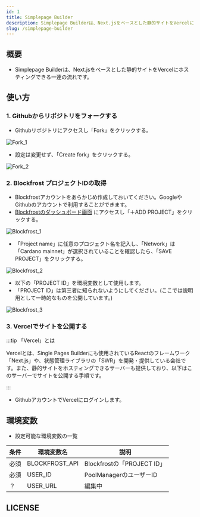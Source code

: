 ```yaml
---
id: 1
title: Simplepage Builder
description: Simplepage Builderは、Next.jsをベースとした静的サイトをVercelにホスティングできる一連の流れです。
slug: /simplepage-builder
---
```


## 概要

- Simplepage Builderは、Next.jsをベースとした静的サイトをVercelにホスティングできる一連の流れです。

## 使い方
### 1. Githubからリポジトリをフォークする
- Githubリポジトリにアクセスし「Fork」をクリックする。

![Fork_1](/img/poolmanager/spb_github_fork_1.png)  

- 設定は変更せず、「Create fork」をクリックする。

![Fork_2](/img/poolmanager/spb_github_fork_2.png)  

### 2. Blockfrost プロジェクトIDの取得
- Blockfrostアカウントをあらかじめ作成しておいてください。GoogleやGithubのアカウントで利用することができます。
- [Blockfrostのダッシュボード画面](https://blockfrost.io/dashboard) にアクセスし「＋ADD PROJECT」をクリックする。

![Blockfrost_1](/img/poolmanager/blockfrost_setup_1.png)  

- 「Project name」に任意のプロジェクト名を記入し、「Network」は「Cardano mainnet」が選択されていることを確認したら、「SAVE PROJECT」をクリックする。 

![Blockfrost_2](/img/poolmanager/blockfrost_setup_2.png)  

- 以下の「PROJECT ID」を環境変数として使用します。  
- 「PROJECT ID」は第三者に知られないようにしてください。(ここでは説明用として一時的なものを公開しています。)  

![Blockfrost_3](/img/poolmanager/blockfrost_setup_3.png)  

### 3. Vercelでサイトを公開する
:::tip 「Vercel」とは

Vercelとは、Single Pages Builderにも使用されているReactのフレームワーク「Next.js」や、状態管理ライブラリの「SWR」を開発・提供している会社です。また、静的サイトをホスティングできるサーバーも提供しており、以下はこのサーバーでサイトを公開する手順です。

:::

- GithubアカウントでVercelにログインします。




## 環境変数
- 設定可能な環境変数の一覧

|  条件  |  環境変数名  | 説明  |
|  ----  |  ----  |  --- |
|  必須  |  BLOCKFROST_API  |  Blockfrostの「PROJECT ID」  |
|  必須  |  USER_ID         | PoolManagerのユーザーID |
|  ？  |  USER_URL         | 編集中 |

## LICENSE
